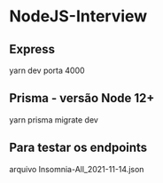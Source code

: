 # NodeJS-Interview

## Express

yarn dev
porta 4000

## Prisma - versão Node 12+

yarn prisma migrate dev

## Para testar os endpoints

arquivo Insomnia-All_2021-11-14.json

